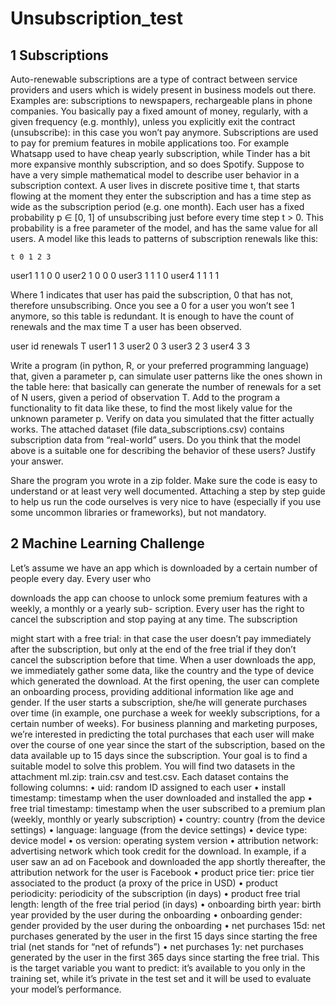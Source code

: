 # Unsubscription_test

## 1 Subscriptions
Auto-renewable subscriptions are a type of contract between service providers and users which is widely
present in business models out there. Examples are: subscriptions to newspapers, rechargeable plans in
phone companies. You basically pay a fixed amount of money, regularly, with a given frequency (e.g.
monthly), unless you explicitly exit the contract (unsubscribe): in this case you won’t pay anymore.
Subscriptions are used to pay for premium features in mobile applications too. For example Whatsapp used
to have cheap yearly subscription, while Tinder has a bit more expansive monthly subscription, and so does
Spotify.
Suppose to have a very simple mathematical model to describe user behavior in a subscription context. A
user lives in discrete positive time t, that starts flowing at the moment they enter the subscription and has
a time step as wide as the subscription period (e.g. one month). Each user has a fixed probability p ∈ [0, 1]
of unsubscribing just before every time step t > 0. This probability is a free parameter of the model, and
has the same value for all users. A model like this leads to patterns of subscription renewals like this:

    t 0 1 2 3
user1 1 1 0 0
user2 1 0 0 0
user3 1 1 1 0
user4 1 1 1 1

Where 1 indicates that user has paid the subscription, 0 that has not, therefore unsubscribing. Once you
see a 0 for a user you won’t see 1 anymore, so this table is redundant. It is enough to have the count of
renewals and the max time T a user has been observed.

 user id renewals T
user1  1   3
user2  0   3
user3  2   3
user4  3   3

Write a program (in python, R, or your preferred programming language) that, given a parameter p, can
simulate user patterns like the ones shown in the table here: that basically can generate the number of
renewals for a set of N users, given a period of observation T.
Add to the program a functionality to fit data like these, to find the most likely value for the unknown
parameter p. Verify on data you simulated that the fitter actually works.
The attached dataset (file data_subscriptions.csv) contains subscription data from “real-world” users.
Do you think that the model above is a suitable one for describing the behavior of these users? Justify your
answer.

Share the program you wrote in a zip folder. Make sure the code is easy to understand or at least very well
documented. Attaching a step by step guide to help us run the code ourselves is very nice to have (especially
if you use some uncommon libraries or frameworks), but not mandatory.

## 2 Machine Learning Challenge
Let’s assume we have an app which is downloaded by a certain number of people every day. Every user who

downloads the app can choose to unlock some premium features with a weekly, a monthly or a yearly sub-
scription. Every user has the right to cancel the subscription and stop paying at any time. The subscription

might start with a free trial: in that case the user doesn’t pay immediately after the subscription, but only
at the end of the free trial if they don’t cancel the subscription before that time.
When a user downloads the app, we immediately gather some data, like the country and the type of device
which generated the download. At the first opening, the user can complete an onboarding process, providing
additional information like age and gender. If the user starts a subscription, she/he will generate purchases
over time (in example, one purchase a week for weekly subscriptions, for a certain number of weeks).
For business planning and marketing purposes, we’re interested in predicting the total purchases that each
user will make over the course of one year since the start of the subscription, based on the data available up
to 15 days since the subscription.
Your goal is to find a suitable model to solve this problem. You will find two datasets in the attachment
ml.zip: train.csv and test.csv.
Each dataset contains the following columns:
• uid: random ID assigned to each user
• install timestamp: timestamp when the user downloaded and installed the app
• free trial timestamp: timestamp when the user subscribed to a premium plan (weekly, monthly or
yearly subscription)
• country: country (from the device settings)
• language: language (from the device settings)
• device type: device model
• os version: operating system version
• attribution network: advertising network which took credit for the download. In example, if a user
saw an ad on Facebook and downloaded the app shortly thereafter, the attribution network for the
user is Facebook
• product price tier: price tier associated to the product (a proxy of the price in USD)
• product periodicity: periodicity of the subscription (in days)
• product free trial length: length of the free trial period (in days)
• onboarding birth year: birth year provided by the user during the onboarding
• onboarding gender: gender provided by the user during the onboarding
• net purchases 15d: net purchases generated by the user in the first 15 days since starting the free
trial (net stands for “net of refunds”)
• net purchases 1y: net purchases generated by the user in the first 365 days since starting the free
trial. This is the target variable you want to predict: it’s available to you only in the training set,
while it’s private in the test set and it will be used to evaluate your model’s performance.

